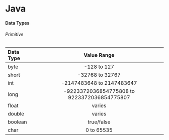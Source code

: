 # Java

#### Data Types

###### Primitive

| Data Type | Value Range |
|:------------|:-------------:|
| byte | -128 to 127 |
| short | -32768 to 32767 |
| int | -2147483648 to 2147483647 |
| long | -9223372036854775808 to 9223372036854775807 |
| float | varies |
| double | varies |
| boolean | true/false |
| char | 0 to 65535|
